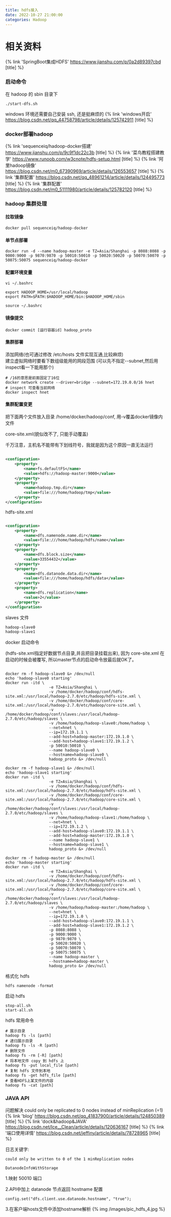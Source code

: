 ```yaml
---
title: hdfs接入
date: 2022-10-27 21:00:00
categories: Hadoop
---
```


# 相关资料

{% link 'SpringBoot集成HDFS' https://www.jianshu.com/p/0a2d89397cbd [title] %}

### 启动命令

在 hadoop 的 sbin 目录下

```shell
./start-dfs.sh
```

windows 环境还需要自己安装 ssh, 还是挺麻烦的
{% link 'windows开启' https://blog.csdn.net/qq_44758798/article/details/125742911 [title] %}

### docker部署hadoop

{% link 'sequenceiq/hadoop-docker搭建' https://www.jianshu.com/p/9c9f1dc22c3b [title] %}
{% link '菜鸟教程搭建教学' https://www.runoob.com/w3cnote/hdfs-setup.html [title] %}
{% link '阿里hadoop镜像' https://blog.csdn.net/m0_67390969/article/details/126553657 [title] %}
{% link '集群配置' https://blog.csdn.net/qq_48961214/article/details/124495773 [title] %}
{% link '集群配置' https://blog.csdn.net/m0_51111980/article/details/125782120 [title] %}

### hadoop 集群处理

#### 拉取镜像

```shell
docker pull sequenceiq/hadoop-docker
```

#### 单节点部署

```shell
docker run -d --name hadoop-master -e TZ=Asia/Shanghai -p 8088:8088 -p 9000:9000 -p 9870:9870 -p 50010:50010 -p 50020:50020 -p 50070:50070 -p 50075:50075 sequenceiq/hadoop-docker 
```

#### 配置环境变量

```shell
vi ~/.bashrc
```

```text
export HADOOP_HOME=/usr/local/hadoop
export PATH=$PATH:$HADOOP_HOME/bin:$HADOOP_HOME/sbin
```

```shell
source ~/.bashrc
```

#### 镜像提交

```shell
docker commit [运行容器id] hadoop_proto
```

#### 集群部署

添加网络(也可通过修改 /etc/hosts 文件实现互通,比较麻烦)  
建立虚拟网络时要看下数组级能用的网段范围 (可以先不指定--subnet,然后用inspect看一下能用那个)

```shell
# /16的意思是前面固定了16位
docker network create --driver=bridge --subnet=172.19.0.0/16 hnet
# inspect 可查看当前网络
docker inspect hnet
```

#### 集群配置变更

把下面两个文件放入目录 /home/docker/hadoop/conf, 用-v覆盖docker镜像内文件

core-site.xml(貌似改不了, 只能手动覆盖)

千万注意，主机名不能带有下划线符号，我就是因为这个原因一直无法运行

```xml

<configuration>
    <property>
        <name>fs.defaultFS</name>
        <value>hdfs://hadoop-master:9000</value>
    </property>
    <property>
        <name>hadoop.tmp.dir</name>
        <value>file:///home/hadoop/tmp</value>
    </property>
</configuration>
```

hdfs-site.xml

```xml

<configuration>
    <property>
        <name>dfs.namenode.name.dir</name>
        <value>file:///home/hadoop/hdfs/name</value>
    </property>
    <property>
        <name>dfs.block.size</name>
        <value>33554432</value>
    </property>
    <property>
        <name>dfs.datanode.data.dir</name>
        <value>file:///home/hadoop/hdfs/data</value>
    </property>
    <property>
        <name>dfs.replication</name>
        <value>2</value>
    </property>
</configuration>
```

slaves 文件

```txt
hadoop-slave0
hadoop-slave1
```

docker 启动命令

(hdfs-site.xml指定好数据节点目录,并且把目录挂载出来), 因为 core-site.xml 在启动的时候会被覆写, 所以master节点的启动命令放最后就OK了。

```shell

docker rm -f hadoop-slave0 &> /dev/null
echo 'hadoop-slave0 starting'
docker run -itd \
                   -e TZ=Asia/Shanghai \
                   -v /home/docker/hadoop/conf/hdfs-site.xml:/usr/local/hadoop-2.7.0/etc/hadoop/hdfs-site.xml \
                   -v /home/docker/hadoop/conf/core-site.xml:/usr/local/hadoop-2.7.0/etc/hadoop/core-site.xml \
                   -v /home/docker/hadoop/conf/slaves:/usr/local/hadoop-2.7.0/etc/hadoop/slaves \
                   -v /home/hadoop/hadoop-slave0:/home/hadoop \
                   --net=hnet \
                   --ip=172.19.1.1 \
                   --add-host=hadoop-master:172.19.1.0 \
                   --add-host=hadoop-slave1:172.19.1.2 \
                   -p 50010:50010 \
                   --name hadoop-slave0 \
                   --hostname=hadoop-slave0 \
                   hadoop_proto &> /dev/null

docker rm -f hadoop-slave1 &> /dev/null
echo 'hadoop-slave1 starting'
docker run -itd \
                   -e TZ=Asia/Shanghai \
                   -v /home/docker/hadoop/conf/hdfs-site.xml:/usr/local/hadoop-2.7.0/etc/hadoop/hdfs-site.xml \
                   -v /home/docker/hadoop/conf/core-site.xml:/usr/local/hadoop-2.7.0/etc/hadoop/core-site.xml \
                   -v /home/docker/hadoop/conf/slaves:/usr/local/hadoop-2.7.0/etc/hadoop/slaves \
                   -v /home/hadoop/hadoop-slave1:/home/hadoop \
                   --net=hnet \
                   --ip=172.19.1.2 \
                   --add-host=hadoop-slave0:172.19.1.1 \
                   --add-host=hadoop-master:172.19.1.0 \
                   --name hadoop-slave1 \
                   --hostname=hadoop-slave1 \
                   hadoop_proto &> /dev/null

docker rm -f hadoop-master &> /dev/null
echo 'hadoop-master starting'
docker run -itd \
                   -e TZ=Asia/Shanghai \
                   -v /home/docker/hadoop/conf/hdfs-site.xml:/usr/local/hadoop-2.7.0/etc/hadoop/hdfs-site.xml \
                   -v /home/docker/hadoop/conf/core-site.xml:/usr/local/hadoop-2.7.0/etc/hadoop/core-site.xml \
                   -v /home/docker/hadoop/conf/slaves:/usr/local/hadoop-2.7.0/etc/hadoop/slaves \
                   -v /home/hadoop/hadoop-master:/home/hadoop \
                   --net=hnet \
                   --ip=172.19.1.0 \
                   --add-host=hadoop-slave0:172.19.1.1 \
                   --add-host=hadoop-slave1:172.19.1.2 \
                   -p 8088:8088 \
                   -p 9000:9000 \
                   -p 9870:9870 \
                   -p 50020:50020 \
                   -p 50070:50070 \
                   -p 50075:50075 \
                   --name hadoop-master \
                   --hostname=hadoop-master \
                   hadoop_proto &> /dev/null
```

格式化 hdfs

```shell
hdfs namenode -format
```

启动 hdfs

```shell
stop-all.sh
start-all.sh
```

hdfs 常用命令

```shell
# 展示目录
hadoop fs -ls [path]
# 递归展示目录
hadoop fs -ls -R [path]
# 删除文件
hadoop fs -rm [-R] [path]
# 将本地文件 copy 到 hdfs 上
hadoop fs -put local_file [path]
# 复制 hdfs 文件到本地
hadoop fs -get hdfs_file [path]
# 查看HDFS上某文件的内容
hadoop fs -cat [path]
```

### JAVA API

问题解决 could only be replicated to 0 nodes instead of minReplication (=1)  
{% link 'blog' https://blog.csdn.net/qq_41837900/article/details/124850389 [title] %}
{% link 'dock&hadoop&JAVA' https://blog.csdn.net/Ice__Clean/article/details/120636167 [title] %}
{% link '端口使用详情' https://blog.csdn.net/jeffiny/article/details/78728965 [title] %}

日志关键字:

````text
could only be written to 0 of the 1 minReplication nodes
````

```
DatanodeInfoWithStorage
```

1.映射 50010 端口

2.API中加上 datanode 节点返回 hostname 配置

```
config.set("dfs.client.use.datanode.hostname", "true");
```

3.在客户端hosts文件中添加hostname解析
{% img /images/pic_hdfs_4.jpg %}

